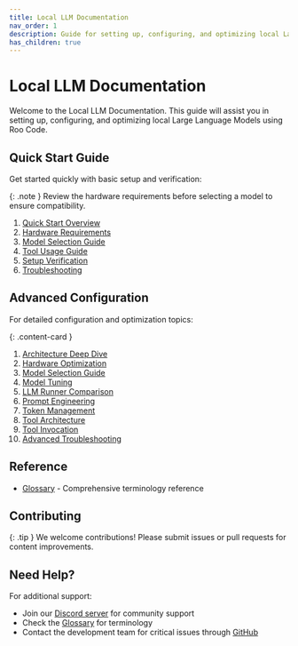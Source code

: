 ```yaml
---
title: Local LLM Documentation
nav_order: 1
description: Guide for setting up, configuring, and optimizing local Large Language Models using Roo Code
has_children: true
---
```


# Local LLM Documentation

Welcome to the Local LLM Documentation. This guide will assist you in setting up, configuring, and optimizing local Large Language Models using Roo Code.

## Quick Start Guide

Get started quickly with basic setup and verification:

{: .note }
Review the hardware requirements before selecting a model to ensure compatibility.

1. [Quick Start Overview](quick-start/local-llm-quick-path.md)
2. [Hardware Requirements](quick-start/hardware-requirements.md)
3. [Model Selection Guide](quick-start/model-selection.md)
4. [Tool Usage Guide](quick-start/tool-usage.md)
5. [Setup Verification](quick-start/setup-verification.md)
6. [Troubleshooting](quick-start/troubleshooting.md)

## Advanced Configuration

For detailed configuration and optimization topics:

{: .content-card }
1. [Architecture Deep Dive](advanced/architecture.md)
2. [Hardware Optimization](advanced/hardware-optimization.md)
3. [Model Selection Guide](advanced/model-selection-guide.md)
4. [Model Tuning](advanced/model-tuning.md)
5. [LLM Runner Comparison](advanced/llm-runner-comparison.md)
6. [Prompt Engineering](advanced/prompt-engineering-new.md)
7. [Token Management](advanced/token-management.md)
8. [Tool Architecture](advanced/tool-architecture.md)
9. [Tool Invocation](advanced/tool-invocation.md)
10. [Advanced Troubleshooting](advanced/advanced-troubleshooting.md)

## Reference

- [Glossary](reference/glossary.md) - Comprehensive terminology reference

## Contributing

{: .tip }
We welcome contributions! Please submit issues or pull requests for content improvements.

## Need Help?

For additional support:
- Join our [Discord server](https://discord.gg/roocode) for community support
- Check the [Glossary](reference/glossary.md) for terminology
- Contact the development team for critical issues through [GitHub](https://github.com/RooVetGit/Roo-Code)
